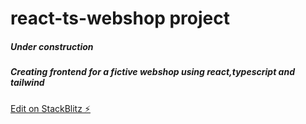 # react-ts-webshop project
##### Under construction
##### Creating frontend for a fictive webshop using react,typescript and tailwind
[Edit on StackBlitz ⚡️](https://stackblitz.com/edit/react-ts-webshop)